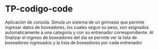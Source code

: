 # TP-codigo-code
Aplicación de consola.
Simula un sistema de un gimnasio que permite ingresar datos de boxeadores, los cuales segun su peso, son asignados
automaticamente a una categoria y con su entrenador correspondiente. Al finalizar el ingreso de boxeadores del dia
se permite ver la lista de boxeadores ingresados y la lista de boxeadores por cada entrenador
